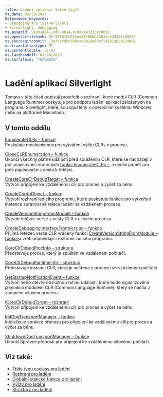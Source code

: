 ```yaml
---
title: Ladění aplikací Silverlight
ms.date: 03/30/2017
helpviewer_keywords:
- debugging API [Silverlight]
- Silverlight, debugging
ms.assetid: 5e903e04-17d0-4014-ac9a-a43330ec8b1c
ms.openlocfilehash: 91f311818b615ea8f166bb3362ec52d39fcd0297
ms.sourcegitcommit: 13e79efdbd589cad6b1de634f5d6b1262b12ab01
ms.translationtype: MT
ms.contentlocale: cs-CZ
ms.lasthandoff: 01/28/2020
ms.locfileid: "76790315"
---
```

# <a name="silverlight-debugging"></a>Ladění aplikací Silverlight
Témata v této části popisují prostředí a rozhraní, které modul CLR (Common Language Runtime) poskytuje pro podporu ladění aplikací založených na programu Silverlight, které jsou spuštěny v operačním systému Windows nebo na platformě Macintosh.  
  
## <a name="in-this-section"></a>V tomto oddílu  
 [EnumerateCLRs – funkce](enumerateclrs-function.md)  
 Poskytuje mechanismus pro vytváření výčtu CLRs v procesu.  
  
 [CloseCLREnumeration – funkce](closeclrenumeration-function.md)  
 Ukončí všechny platné události před spuštěním CLR, které se nacházejí v poli popisovačů vrácených [funkcí EnumerateCLRs –](enumerateclrs-function.md), a uvolní paměť pro pole popisovače a cestu k řetězci.  
  
 [CreateCoreClrDebugTarget – funkce](createcoreclrdebugtarget-function.md)  
 Vytvoří připojení ke vzdálenému cíli pro proces a výčet za běhu.  
  
 [CreateCordbObject – funkce](createcordbobject-function.md)  
 Vytvoří rozhraní ladicího programu, které poskytuje funkce pro vytvoření instance spravované relace ladění na vzdáleném procesu.  
  
 [CreateVersionStringFromModule – funkce](createversionstringfrommodule-function.md)  
 Vytvoří řetězec verze z cesty CLR v cílovém procesu.  
  
 [CreateDebuggingInterfaceFromVersion – funkce](createdebugginginterfacefromversion-function-for-silverlight.md)  
 Přijímá řetězec verze CLR vrácený funkcí [CreateVersionStringFromModule – funkce](createversionstringfrommodule-function.md)a vrátí odpovídající rozhraní ladicího programu.  
  
 [CoreClrDebugProcInfo – struktura](coreclrdebugprocinfo-structure.md)  
 Představuje proces, který je spuštěn ve vzdáleném počítači.  
  
 [CoreClrDebugRuntimeInfo – struktura](coreclrdebugruntimeinfo-structure.md)  
 Představuje instanci CLR, která je načtena v procesu ve vzdáleném počítači.  
  
 [GetStartupNotificationEvent – funkce](getstartupnotificationevent-function.md)  
 Vytvoří nebo otevře obslužnou rutinu události, která bude signalizována jakýmkoli modulem CLR (Common Language Runtime), který se načítá v zadaném cílovém procesu.  
  
 [ICoreClrDebugTarget – rozhraní](icoreclrdebugtarget-interface.md)  
 Vytvoří připojení ke vzdálenému cíli pro proces a výčet za běhu.  
  
 [InitDbgTransportManager – funkce](initdbgtransportmanager-function.md)  
 Inicializuje správce přenosu pro připojení ke vzdálenému cíli pro proces a výčet za běhu.  
  
 [ShutdownDbgTransportManager – funkce](shutdowndbgtransportmanager-function.md)  
 Ukončí Správce přenosů pro připojení ke vzdálenému cílovému počítači.  
  
## <a name="see-also"></a>Viz také:

- [Třídy typu coclass pro ladění](debugging-coclasses.md)
- [Rozhraní pro ladění](debugging-interfaces.md)
- [Globální statické funkce pro ladění](debugging-global-static-functions.md)
- [Výčty pro ladění](debugging-enumerations.md)
- [Struktury pro ladění](debugging-structures.md)

